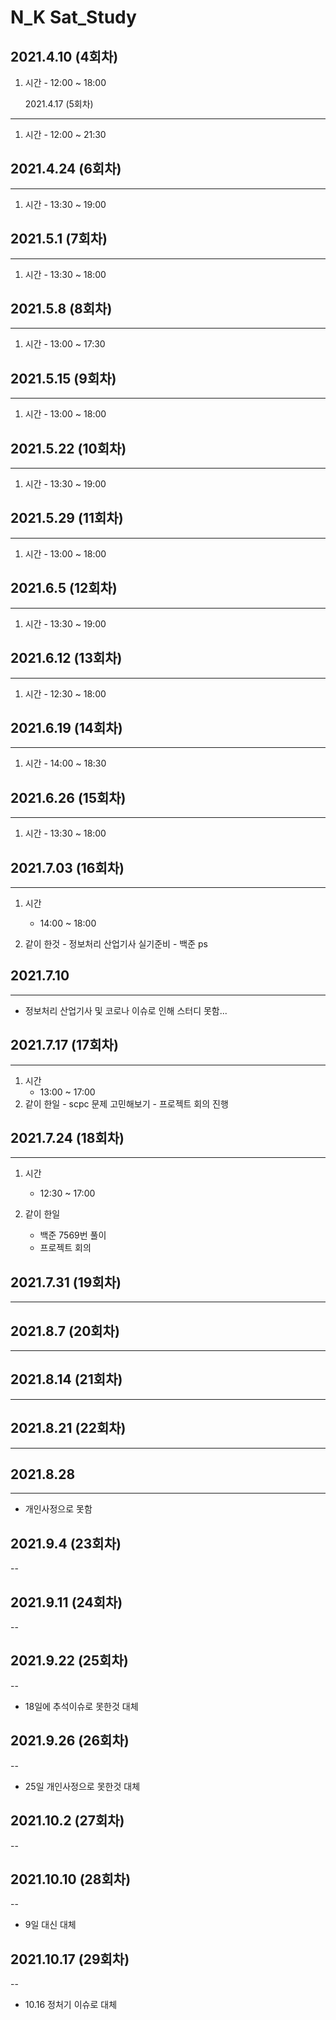 # N_K Sat_Study

## 2021.4.10 (4회차)

1. 시간 - 12:00 ~ 18:00

   2021.4.17 (5회차)

---

1. 시간 - 12:00 ~ 21:30

## 2021.4.24 (6회차)

---

1. 시간 - 13:30 ~ 19:00

## 2021.5.1 (7회차)

---

1. 시간 - 13:30 ~ 18:00

## 2021.5.8 (8회차)

---

1. 시간 - 13:00 ~ 17:30

## 2021.5.15 (9회차)

---

1. 시간 - 13:00 ~ 18:00

## 2021.5.22 (10회차)

---

1. 시간 - 13:30 ~ 19:00

## 2021.5.29 (11회차)

---

1. 시간 - 13:00 ~ 18:00

## 2021.6.5 (12회차)

---

1. 시간 - 13:30 ~ 19:00

## 2021.6.12 (13회차)

---

1. 시간 - 12:30 ~ 18:00

## 2021.6.19 (14회차)

---

1. 시간 - 14:00 ~ 18:30

## 2021.6.26 (15회차)

---

1. 시간 - 13:30 ~ 18:00

## 2021.7.03 (16회차)

---

1. 시간

   - 14:00 ~ 18:00

2. 같이 한것 - 정보처리 산업기사 실기준비 - 백준 ps

## 2021.7.10

---

- 정보처리 산업기사 및 코로나 이슈로 인해 스터디 못함...

## 2021.7.17 (17회차)

---

1. 시간
   - 13:00 ~ 17:00
2. 같이 한일 - scpc 문제 고민해보기 - 프로젝트 회의 진행

## 2021.7.24 (18회차)

---

1. 시간

   - 12:30 ~ 17:00

2. 같이 한일
   - 백준 7569번 풀이
   - 프로젝트 회의

## 2021.7.31 (19회차)

---

## 2021.8.7 (20회차)

---

## 2021.8.14 (21회차)

---

## 2021.8.21 (22회차)

---

## 2021.8.28

---

- 개인사정으로 못함

## 2021.9.4 (23회차)

--

## 2021.9.11 (24회차)

--

## 2021.9.22 (25회차)

--

- 18일에 추석이슈로 못한것 대체

## 2021.9.26 (26회차)

--

- 25일 개인사정으로 못한것 대체

## 2021.10.2 (27회차)

--

## 2021.10.10 (28회차)

--

- 9일 대신 대체

## 2021.10.17 (29회차)

--

- 10.16 정처기 이슈로 대체
